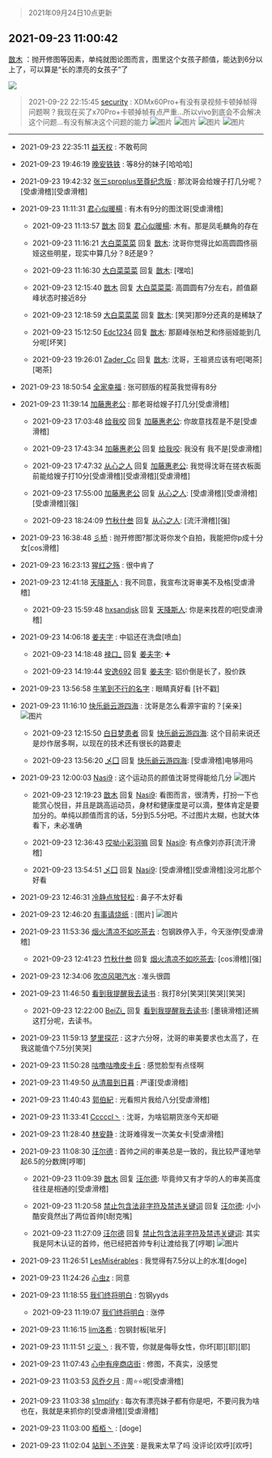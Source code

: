 > 2021年09月24日10点更新
<link rel="stylesheet" href="https://cdn.jsdelivr.net/gh/taotie6/sampleJSON@main/css/photo_show.css">
<meta name="referrer" content="no-referrer" />


 ## 2021-09-23 11:00:42 

 [㪚木](https://www.coolapk.com/feed/30195661?shareKey=NDQ2ODRhMTdlOTRkNjE0YmVkZTU~) ：抛开修图等因素，单纯就图论图而言，图里这个女孩子颜值，能达到6分以上了，可以算是“长的漂亮的女孩子”了 

<div class="album">
<img class="img-item" src="https://image.coolapk.com/feed/2019/0325/23/1081091_1553529027_3396@361x198.gif" />
</div>

> 2021-09-22 22:15:45 
> [security](https://www.coolapk.com/feed/30186891?shareKey=ZGNiNWQzYzQ3OGFmNjE0YmVkZTU~) : XDMx60Pro+有没有录视频卡顿掉帧得问题啊？我现在买了x70Pro+卡顿掉帧有点严重…所以vivo到底会不会解决这个问题…有没有解决这个问题的能力 
![图片](https://image.coolapk.com/feed/2021/0922/22/607880_d2a7ac42_0141_846@2494x3325.jpeg)
![图片](https://image.coolapk.com/feed/2021/0922/22/607880_6abb6556_0141_8463@2494x3325.jpeg)
![图片](https://image.coolapk.com/feed/2021/0922/22/607880_1f7c6743_0141_8465@2494x3325.jpeg)
![图片](https://image.coolapk.com/feed/2021/0922/22/607880_fef78285_0141_8467@2494x3325.jpeg)

 ------- 

- 2021-09-23 22:35:11 [益天权](uid=1248032) : 不敢苟同 

- 2021-09-23 19:46:19 [晚安铁铁](uid=2870621) : 等8分的妹子[哈哈哈] 

- 2021-09-23 19:42:32 [张三sproplus至尊纪念版](uid=3743353) : 那沈哥会给嫂子打几分呢？[受虐滑稽][受虐滑稽] 

- 2021-09-23 11:11:31 [君心似暖楊](uid=3303409) : 有木有9分的图沈哥[受虐滑稽] 

    - 2021-09-23 11:13:57 [㪚木](uid=1081091) 回复 [君心似暖楊](uid=3303409): 木有。那是凤毛麟角的存在 

    - 2021-09-23 11:16:21 [大白菜菜菜](uid=2081020) 回复 [㪚木](uid=1081091): 沈哥你觉得比如高圆圆佟丽娅这些明星，现实中算几分？8还是9？ 

    - 2021-09-23 11:16:30 [大白菜菜菜](uid=2081020) 回复 [㪚木](uid=1081091): [嘿哈] 

    - 2021-09-23 12:15:40 [㪚木](uid=1081091) 回复 [大白菜菜菜](uid=2081020): 高圆圆有7分左右，颜值巅峰状态时接近8分 

    - 2021-09-23 12:18:59 [大白菜菜菜](uid=2081020) 回复 [㪚木](uid=1081091): [笑哭]那9分还真的是稀缺了 

    - 2021-09-23 15:12:50 [Edc1234](uid=1151788) 回复 [㪚木](uid=1081091): 那巅峰张柏芝和佟丽娅能到几分呢[坏笑] 

    - 2021-09-23 19:26:01 [Zader_Cc](uid=1453125) 回复 [㪚木](uid=1081091): 沈哥，王祖贤应该有吧[喝茶][喝茶] 

- 2021-09-23 18:50:54 [全家幸福](uid=2237599) : 张可颐版的程英我觉得有8分 

- 2021-09-23 11:39:14 [加藤惠老公](uid=1266680) : 那老哥给嫂子打几分[受虐滑稽] 

    - 2021-09-23 17:03:48 [给我咬](uid=2169638) 回复 [加藤惠老公](uid=1266680): 你故意找茬是不是[受虐滑稽] 

    - 2021-09-23 17:43:34 [加藤惠老公](uid=1266680) 回复 [给我咬](uid=2169638): 我没有  我不是[受虐滑稽] 

    - 2021-09-23 17:47:32 [从心之人](uid=3359478) 回复 [加藤惠老公](uid=1266680): 我觉得沈哥在搓衣板面前能给嫂子打10分[受虐滑稽][受虐滑稽][受虐滑稽] 

    - 2021-09-23 17:55:00 [加藤惠老公](uid=1266680) 回复 [从心之人](uid=3359478): [受虐滑稽][受虐滑稽][受虐滑稽][强] 

    - 2021-09-23 18:24:09 [竹秋什叁](uid=2319428) 回复 [从心之人](uid=3359478): [流汗滑稽][强] 

- 2021-09-23 16:38:48 [彡桥](uid=3740933) : 抛开修图?那沈哥你发个自拍，我能把你p成十分女[cos滑稽] 

- 2021-09-23 16:23:13 [猩红之殇](uid=803648) : 很中肯了 

- 2021-09-23 12:41:18 [天降斯人](uid=3432732) : 我不同意，我宣布沈哥审美不及格[受虐滑稽] 

    - 2021-09-23 15:59:48 [hxsandjsk](uid=2621705) 回复 [天降斯人](uid=3432732): 你是来找茬的吧[受虐滑稽] 

- 2021-09-23 14:06:18 [姜夫字](uid=2347706) : 中铝还在洗盘[喷血] 

    - 2021-09-23 14:18:48 [禄口_](uid=1005884) 回复 [姜夫字](uid=2347706): ➕ 

    - 2021-09-23 14:19:44 [安逸692](uid=1171740) 回复 [姜夫字](uid=2347706): 铝价倒是长了，股价跌 

- 2021-09-23 13:56:58 [牛笔到不行的名字](uid=2374460) : 眼睛真好看 [针不戳] 

- 2021-09-23 11:16:10 [快乐爺云游四海](uid=3678818) : 沈哥是怎么看源宇宙的？[亲亲] ![图片](https://image.coolapk.com/feed/2021/0923/11/3678818_ed751773_6968_8892@1400x1080.jpeg)

    - 2021-09-23 12:15:50 [白日梦患者](uid=533502) 回复 [快乐爺云游四海](uid=3678818): 这个目前来说还是炒作居多啊，以现在的技术还有很长的路要走 

    - 2021-09-23 13:56:20 [乄囗](uid=759206) 回复 [快乐爺云游四海](uid=3678818): [受虐滑稽]电够用吗 

- 2021-09-23 12:00:03 [Nasi9](uid=2003986) : 这个运动员的颜值沈哥觉得能给几分 ![图片](https://image.coolapk.com/feed/2021/0923/12/2003986_547e88fc_9602_4501@480x270.gif)

    - 2021-09-23 12:19:23 [㪚木](uid=1081091) 回复 [Nasi9](uid=2003986): 看图而言，很清秀，打扮一下也能赏心悦目，并且是跳高运动员，身材和健康度是可以滴，整体肯定是要加分的。单纯以颜值而言的话，5分到5.5分吧。不过图片太糊，也就大体看下，未必准确 

    - 2021-09-23 12:36:43 [哎呦小彩羽嘛](uid=2830213) 回复 [Nasi9](uid=2003986): 有点像刘亦菲[流汗滑稽] 

    - 2021-09-23 13:54:51 [乄囗](uid=759206) 回复 [Nasi9](uid=2003986): [受虐滑稽][受虐滑稽]没河北那个好看 

- 2021-09-23 12:46:31 [冷静点放轻松](uid=503205) : 鼻子不太好看 

- 2021-09-23 12:46:20 [有事请烧纸](uid=1802946) : [图片] ![图片](https://image.coolapk.com/feed/2021/0923/12/1802946_a736fe86_2378_7094@959x519.jpeg)

- 2021-09-23 11:53:36 [烟火清凉不如吃茶去](uid=4279524) : 包钢跌停入手，今天涨停[受虐滑稽] 

    - 2021-09-23 12:41:23 [竹秋什叁](uid=2319428) 回复 [烟火清凉不如吃茶去](uid=4279524): [cos滑稽][强] 

- 2021-09-23 12:34:06 [吹凉风喝汽水](uid=1078141) : 准头很圆 

- 2021-09-23 11:46:50 [看到我提醒我去读书](uid=2577914) : 我打8分[笑哭][笑哭][笑哭] 

    - 2021-09-23 12:22:00 [BeiZi_](uid=2094091) 回复 [看到我提醒我去读书](uid=2577914): [墨镜滑稽]还搁这打分呢，去读书。 

- 2021-09-23 11:59:13 [梦里探花](uid=836750) : 这才六分呀，沈哥的审美要求也太高了，在我这能值个7.5分[笑哭] 

- 2021-09-23 11:50:28 [咕噜咕噜皮卡丘](uid=3531276) : 感觉脸型有点怪啊 

- 2021-09-23 11:49:50 [从清晨到日暮](uid=1189787) : 严谨[受虐滑稽] 

- 2021-09-23 11:40:43 [郭伯紀](uid=2859803) : 光看照片我给八分[受虐滑稽] 

- 2021-09-23 11:33:41 [Cccccl丶](uid=7508619) : 沈哥，为啥铝期货涨今天却砸 

- 2021-09-23 11:28:40 [林安静](uid=1711813) : 沈哥难得发一次美女卡[受虐滑稽] 

- 2021-09-23 11:08:30 [汪尔德](uid=1595236) : 首帅之间的审美总是一致的，我比较严谨地举起6.5的分数牌[哼唧] 

    - 2021-09-23 11:09:39 [㪚木](uid=1081091) 回复 [汪尔德](uid=1595236): 毕竟帅又有才华的人的审美高度往往是相通的[受虐滑稽] 

    - 2021-09-23 11:20:58 [禁止包含法非字符及禁违关键词](uid=568901) 回复 [汪尔德](uid=1595236): 小小酷安竟然出了两位首帅[t耐克嘴] 

    - 2021-09-23 11:27:09 [汪尔德](uid=1595236) 回复 [禁止包含法非字符及禁违关键词](uid=568901): 其实我是阿木认证的首帅，他已经把首帅专利让渡给我了[哼唧] ![图片](https://image.coolapk.com/feed/2021/0915/22/1595236_73a8f2f5_7799_8875@1148x989.jpeg)

- 2021-09-23 11:26:51 [LesMisérables](uid=860608) : 我觉得有7.5分以上的水准[doge] 

- 2021-09-23 11:24:26 [心虫z](uid=151532) : 同意 

- 2021-09-23 11:18:55 [我们终将明白](uid=3083973) : 包钢yyds 

    - 2021-09-23 11:19:07 [我们终将明白](uid=3083973) : 涨停 

- 2021-09-23 11:16:15 [lim洛希](uid=816320) : 包钢封板[呲牙] 

- 2021-09-23 11:11:51 [ジ衮丶](uid=494451) : 我不管，你就是侮辱女性，你坏[耶][耶][耶] 

- 2021-09-23 11:07:43 [心中有座商店街](uid=1636078) : 修图，不真实，没感觉 

- 2021-09-23 11:03:53 [风乔夕月](uid=2725527) : 周⭐⭐呢[受虐滑稽] 

- 2021-09-23 11:03:38 [s1mplify](uid=1732022) : 每次有漂亮妹子都有你是吧，不要问我为啥也在，我就是来抓你的[受虐滑稽][受虐滑稽] 

- 2021-09-23 11:03:00 [栢栢丶](uid=1105142) : [doge] 

- 2021-09-23 11:02:04 [站到丶不许笑](uid=1165627) : 是我来太早了吗 没评论[欢呼][欢呼] 

